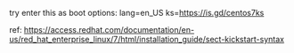 try enter this as boot options:
    lang=en_US ks=https://is.gd/centos7ks

ref:
https://access.redhat.com/documentation/en-us/red_hat_enterprise_linux/7/html/installation_guide/sect-kickstart-syntax
